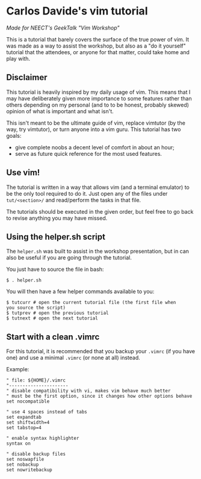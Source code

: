 Carlos Davide's vim tutorial
============================

*Made for NEECT's GeekTalk "Vim Workshop"*

This is a tutorial that barely covers the surface of the true power of
vim. It was made as a way to assist the workshop, but also as a "do it
yourself" tutorial that the attendees, or anyone for that matter, could
take home and play with.

Disclaimer
----------

This tutorial is heavily inspired by my daily usage of vim. This means
that I may have deliberately given more importance to some features
rather than others depending on my personal (and to to be honest,
probably skewed) opinion of what is important and what isn't.

This isn't meant to be the ultimate guide of vim, replace vimtutor (by
the way, try vimtutor), or turn anyone into a vim guru. This tutorial
has two goals:

- give complete noobs a decent level of comfort in about an hour;
- serve as future quick reference for the most used features.

Use vim!
--------

The tutorial is written in a way that allows vim (and a terminal
emulator) to be the only tool required to do it. Just open any of the
files under `tut/<section>/` and read/perform the tasks in that file.

The tutorials should be executed in the given order, but feel free
to go back to revise anything you may have missed.

Using the helper.sh script
--------------------------

The `helper.sh` was built to assist in the workshop presentation, but
in can also be useful if you are going through the tutorial.

You just have to source the file in bash:

    $ . helper.sh

You will then have a few helper commands available to you:

    $ tutcurr # open the current tutorial file (the first file when
    you source the script)
    $ tutprev # open the previous tutorial
    $ tutnext # open the next tutorial


Start with a clean .vimrc
-------------------------

For this tutorial, it is recommended that you backup your `.vimrc` (if
you have one) and use a minimal `.vimrc` (or none at all) instead.

Example:

    " file: ${HOME}/.vimrc
    "----------------------
    " disable compatibility with vi, makes vim behave much better
    " must be the first option, since it changes how other options behave
    set nocompatible

    " use 4 spaces instead of tabs
    set expandtab
    set shiftwidth=4
    set tabstop=4

    " enable syntax highlighter
    syntax on

    " disable backup files
    set noswapfile
    set nobackup
    set nowritebackup

